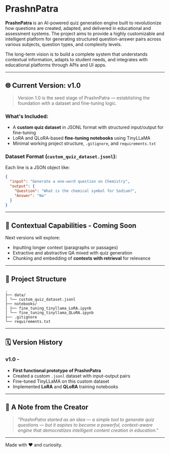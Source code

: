 # PrashnPatra

**PrashnPatra** is an AI-powered quiz generation engine built to revolutionize how questions are created, adapted, and delivered in educational and assessment systems. The project aims to provide a highly customizable and intelligent platform for generating structured question-answer pairs across various subjects, question types, and complexity levels.

The long-term vision is to build a complete system that understands contextual information, adapts to student needs, and integrates with educational platforms through APIs and UI apps.

---

## 🌐 Current Version: v1.0

> Version 1.0 is the seed stage of PrashnPatra — establishing the foundation with a dataset and fine-tuning logic.

### What's Included:
- A **custom quiz dataset** in JSONL format with structured input/output for fine-tuning  
- LoRA and QLoRA-based **fine-tuning notebooks** using TinyLLaMA  
- Minimal working project structure, `.gitignore`, and `requirements.txt`  

### Dataset Format (`custom_quiz_dataset.jsonl`):
Each line is a JSON object like:

```json
{
  "input": "Generate a one-word question on Chemistry",
  "output": {
    "Question": "What is the chemical symbol for Sodium?",
    "Answer": "Na"
  }
}
```

---

## 🔄 Contextual Capabilities - Coming Soon

Next versions will explore:
- Inputting longer context (paragraphs or passages)  
- Extractive and abstractive QA mixed with quiz generation   
- Chunking and embedding of **contexts with retrieval** for relevance  

---

## 📁 Project Structure

```
.  
├── data/  
│ └── custom_quiz_dataset.jsonl
├── notebooks/
│ ├── fine_tuning_tinyllama_LoRA.ipynb
│ └── fine_tuning_tinyllama_QLoRA.ipynb
├── .gitignore
└── requirements.txt 
``` 

---

## 🗓️ Version History

### v1.0 - 
- **First functional prototype of PrashnPatra** 
- Created a custom `.jsonl` dataset with input-output pairs 
- Fine-tuned TinyLLaMA on this custom dataset    
- Implemented **LoRA** and **QLoRA** training notebooks  

---

## 💫 A Note from the Creator

> *"PrashnPatra started as an idea — a simple tool to generate quiz questions — but it aspires to become a powerful, context-aware engine that democratizes intelligent content creation in education."*

---

Made with ❤️ and curiosity.